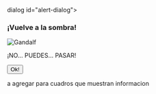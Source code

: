 dialog id="alert-dialog">
    <h3>¡Vuelve a la sombra!</h3>
    <img src="gandalf.jpg" alt="Gandalf">
    <p>¡NO... PUEDES... PASAR!</p>
    <form>
        <button formmethod="dialog">Ok!</button>
    </form>
</dialog>
a agregar para cuadros que muestran informacion
